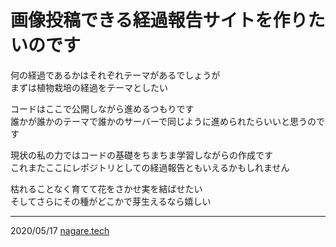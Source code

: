 # 画像投稿できる経過報告サイトを作りたいのです

何の経過であるかはそれぞれテーマがあるでしょうが<br>
まずは植物栽培の経過をテーマとしたい<br>

コードはここで公開しながら進めるつもりです<br>
誰かが誰かのテーマで誰かのサーバーで同じように進められたらいいと思うのです<br>

現状の私の力ではコードの基礎をちまちま学習しながらの作成です<br>
これまたここにレポジトリとしての経過報告ともいえるかもしれません<br>

枯れることなく育てて花をさかせ実を結ばせたい<br>
そしてさらにその種がどこかで芽生えるなら嬉しい<br>

---

2020/05/17 [nagare.tech](http://nagare.tech/)
